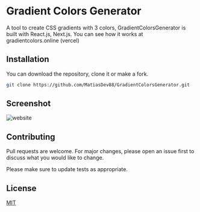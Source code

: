# Gradient Colors Generator

A tool to create CSS gradients with 3 colors, GradientColorsGenerator is built with React.js, Next.js. You can see how it works at gradientcolors.online (vercel)

## Installation

You can download the repository, clone it or make a fork.

```bash
git clone https://github.com/MatiasDev88/GradientColorsGenerator.git
```

## Screenshot

![website]([enlace-directo-de-la-imagen](https://github.com/MatiasDev88/css-gradient-generator/blob/main/public/img/sc.jpg))

## Contributing

Pull requests are welcome. For major changes, please open an issue first
to discuss what you would like to change.

Please make sure to update tests as appropriate.

## License

[MIT](https://choosealicense.com/licenses/mit/)
